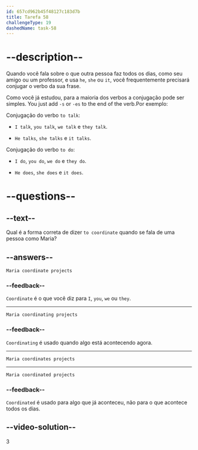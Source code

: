 ```yaml
---
id: 657cd962b45f48127c183d7b
title: Tarefa 58
challengeType: 19
dashedName: task-58
---
```


# --description--

Quando você fala sobre o que outra pessoa faz todos os dias, como seu amigo ou um professor, e usa `he`, `she` ou `it`, você frequentemente precisará conjugar o verbo da sua frase. 

Como você já estudou, para a maioria dos verbos a conjugação pode ser simples. You just add `-s` or `-es` to the end of the verb.Por exemplo:

Conjugação do verbo `to talk`:

- `I talk`, `you talk`, `we talk` e `they talk`.

- `He talks`, `she talks` e `it talks`.

Conjugação do verbo `to do`:

- `I do`, `you do`, `we do` e `they do`.

- `He does`, `she does` e `it does`.

# --questions--

## --text--

Qual é a forma correta de dizer `to coordinate` quando se fala de uma pessoa como Maria?

## --answers--

`Maria coordinate projects`

### --feedback--

`Coordinate` é o que você diz para `I`, `you`, `we` ou `they`.

---

`Maria coordinating projects`

### --feedback--

`Coordinating` é usado quando algo está acontecendo agora.

---

`Maria coordinates projects`

---

`Maria coordinated projects`

### --feedback--

`Coordinated` é usado para algo que já aconteceu, não para o que acontece todos os dias.

## --video-solution--

3
